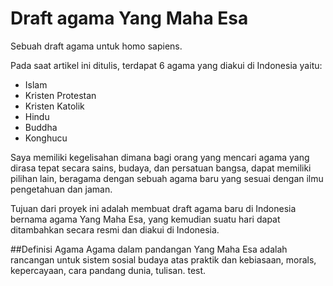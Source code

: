 # Draft agama Yang Maha Esa
Sebuah draft agama untuk homo sapiens.

Pada saat artikel ini ditulis, terdapat 6 agama yang diakui di Indonesia yaitu: 
- Islam
- Kristen Protestan
- Kristen Katolik
- Hindu
- Buddha
- Konghucu

Saya memiliki kegelisahan dimana bagi orang yang mencari agama yang dirasa tepat secara sains, budaya, dan persatuan bangsa, dapat memiliki pilihan lain, beragama dengan sebuah agama baru yang sesuai dengan ilmu pengetahuan dan jaman.

Tujuan dari proyek ini adalah membuat draft agama baru di Indonesia bernama agama Yang Maha Esa, yang kemudian suatu hari dapat ditambahkan secara resmi dan diakui di Indonesia.

##Definisi Agama
Agama dalam pandangan Yang Maha Esa adalah rancangan untuk sistem sosial budaya atas praktik dan kebiasaan, morals, kepercayaan, cara pandang dunia, tulisan. test.

